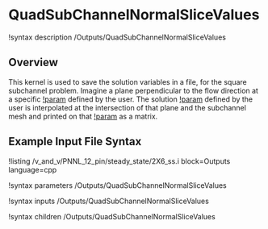 # QuadSubChannelNormalSliceValues

!syntax description /Outputs/QuadSubChannelNormalSliceValues

## Overview

<!-- -->

This kernel is used to save the solution variables in a file, for the square subchannel problem.
Imagine a plane perpendicular to the flow direction at a specific [!param](/Outputs/QuadSubChannelNormalSliceValues/height) defined by the user.
The solution [!param](/Outputs/QuadSubChannelNormalSliceValues/variable) defined by the user is interpolated at the intersection of that plane
and the subchannel mesh and printed on that [!param](/Outputs/QuadSubChannelNormalSliceValues/file_base) as a matrix.

## Example Input File Syntax

!listing /v_and_v/PNNL_12_pin/steady_state/2X6_ss.i block=Outputs language=cpp

!syntax parameters /Outputs/QuadSubChannelNormalSliceValues

!syntax inputs /Outputs/QuadSubChannelNormalSliceValues

!syntax children /Outputs/QuadSubChannelNormalSliceValues
